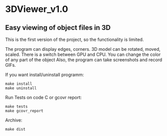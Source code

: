 # 3DViewer_v1.0

## Easy viewing of object files in 3D

This is the first version of the project, so the functionality is limited.

The program can display edges, corners.
3D model can be rotated, moved, scaled.
There is a switch between GPU and CPU.
You can change the color of any part of the object
Also, the program can take screenshots and record GIFs.

If you want install/uninstall programm:
    
    make install
    make uninstall

Run Tests on code C or gcovr report:

    make tests
    make gcovr_report
  
Archive: 

    make dist
